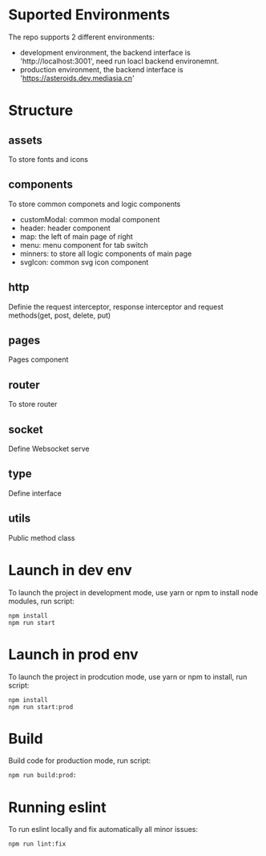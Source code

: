 # Suported Environments
The repo supports 2 different environments:
- development environment, the backend interface is 'http://localhost:3001', need run loacl backend environemnt.
- production environment, the backend interface is 'https://asteroids.dev.mediasia.cn'

# Structure
## assets
To store fonts and icons

## components
To store common componets and logic components
- customModal: common modal component
- header: header component
- map: the left of main page of right
- menu: menu component for tab switch
- minners: to store all logic components of main page
- svgIcon: common svg icon component

## http
Definie the request interceptor, response interceptor and request methods(get, post, delete, put)

## pages
Pages component

## router
To store router

## socket
Define Websocket serve

## type
Define interface

## utils
Public method class

# Launch in dev env
To launch the project in development mode, use yarn or npm to install node modules, run script:
```
npm install
npm run start
```

# Launch in prod env
To launch the project in prodcution mode, use yarn or npm to install, run script:
```
npm install
npm run start:prod
```

# Build 
Build code for production mode, run script:
```
npm run build:prod: 
```

# Running eslint
To run eslint locally and fix automatically all minor issues:
```
npm run lint:fix
```
